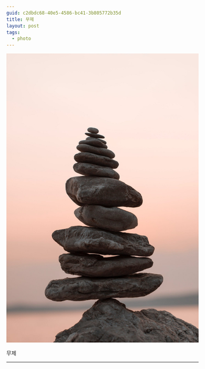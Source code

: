 ```yaml
---
guid: c2dbdc68-40e5-4586-bc41-3b805772b35d
title: 무제
layout: post
tags:
  - photo
---
```


![ston](/assets/2023-09-05-nothing/ston.jpg)


무제

----

